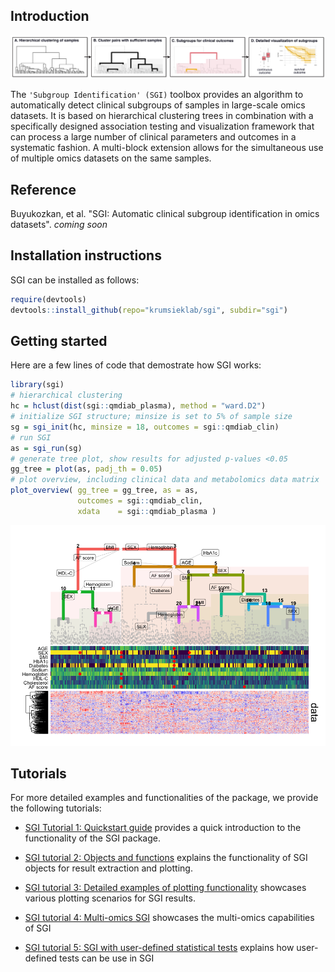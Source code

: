 
## Introduction

![SGI workflow.](sgi_overview.png)

The `'Subgroup Identification' (SGI)` toolbox provides an algorithm to
automatically detect clinical subgroups of samples in large-scale omics
datasets. It is based on hierarchical clustering trees in combination
with a specifically designed association testing and visualization
framework that can process a large number of clinical parameters and
outcomes in a systematic fashion. A multi-block extension allows for the
simultaneous use of multiple omics datasets on the same samples.

## Reference

Buyukozkan, et al. "SGI: Automatic clinical subgroup identification in omics datasets". *coming soon*

## Installation instructions

SGI can be installed as follows:

``` r
require(devtools)
devtools::install_github(repo="krumsieklab/sgi", subdir="sgi")
```

## Getting started

Here are a few lines of code that demostrate how SGI works:

``` r
library(sgi)
# hierarchical clustering
hc = hclust(dist(sgi::qmdiab_plasma), method = "ward.D2")
# initialize SGI structure; minsize is set to 5% of sample size
sg = sgi_init(hc, minsize = 18, outcomes = sgi::qmdiab_clin)
# run SGI
as = sgi_run(sg)
# generate tree plot, show results for adjusted p-values <0.05
gg_tree = plot(as, padj_th = 0.05)
# plot overview, including clinical data and metabolomics data matrix
plot_overview( gg_tree = gg_tree, as = as, 
               outcomes = sgi::qmdiab_clin, 
               xdata    = sgi::qmdiab_plasma )
```

![](README_files/figure-gfm/getting_started-1.png)<!-- -->

## Tutorials

For more detailed examples and functionalities of the package, we provide the following
tutorials:

  - [SGI Tutorial 1: Quickstart
    guide](https://github.com/krumsieklab/sgi/blob/main/tutorials/01_intro_to_sgi.md#sgi-tutorial-1-quickstart-guide)
    provides a quick introduction to the functionality of the SGI
    package.

  - [SGI tutorial 2: Objects and
    functions](https://github.com/krumsieklab/sgi/blob/main/tutorials/02_sgi_object_base.md#sgi-tutorial-2-objects-and-functions)
    explains the functionality of SGI objects for result extraction and
    plotting.

  - [SGI tutorial 3: Detailed examples of plotting
    functionality](https://github.com/krumsieklab/sgi/blob/main/tutorials/03_tree_manipulation.md#sgi-tutorial-3-detailed-examples-of-plotting-functionality)
    showcases various plotting scenarios for SGI results.

  - [SGI tutorial 4: Multi-omics
    SGI](https://github.com/krumsieklab/sgi/blob/main/tutorials/04_multiomics_sgi.md#sgi-tutorial-4-multi-omics-sgi)
    showcases the multi-omics capabilities of SGI

  - [SGI tutorial 5: SGI with user-defined statistical
    tests](https://github.com/krumsieklab/SGI/blob/main/tutorials/05_arbitrary_classes.md#sgi-tutorial-5-sgi-with-user-defined-statistical-tests)
    explains how user-defined tests can be use in SGI
